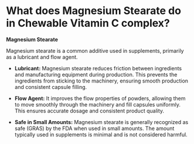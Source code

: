 # What does Magnesium Stearate do in Chewable Vitamin C complex?

**Magnesium Stearate**  

Magnesium stearate is a common additive used in supplements, primarily as a lubricant and flow agent.   

- **Lubricant:** Magnesium stearate reduces friction between ingredients and manufacturing equipment during production. This prevents the ingredients from sticking to the machinery, ensuring smooth production and consistent capsule filling.    

- **Flow Agent:** It improves the flow properties of powders, allowing them to move smoothly through the machinery and fill capsules uniformly. This ensures accurate dosage and consistent product quality.    

- **Safe in Small Amounts:** Magnesium stearate is generally recognized as safe (GRAS) by the FDA when used in small amounts. The amount typically used in supplements is minimal and is not considered harmful.